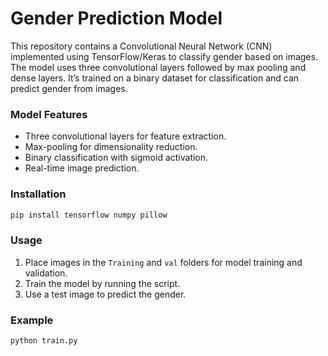 # Gender Prediction Model

This repository contains a Convolutional Neural Network (CNN) implemented using TensorFlow/Keras to classify gender based on images. The model uses three convolutional layers followed by max pooling and dense layers. It’s trained on a binary dataset for classification and can predict gender from images.

### **Model Features**
- Three convolutional layers for feature extraction.
- Max-pooling for dimensionality reduction.
- Binary classification with sigmoid activation.
- Real-time image prediction.

### **Installation**

```bash
pip install tensorflow numpy pillow
```

### **Usage**

1. Place images in the `Training` and `val` folders for model training and validation.
2. Train the model by running the script.
3. Use a test image to predict the gender.

### **Example**

```python
python train.py
```



